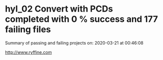 # hyl_02 Convert with PCDs completed with 0 % success and 177 failing files

Summary of passing and failing projects on: 2020-03-21 at 00:46:08

http://www.ryffine.com
